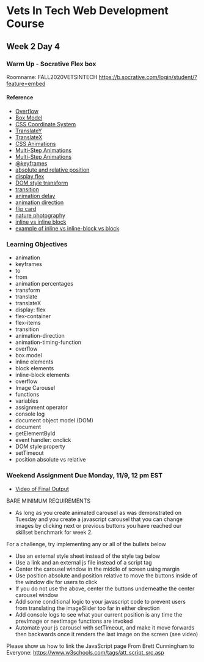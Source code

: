 # Vets In Tech Web Development Course

## Week 2 Day 4

### Warm Up - Socrative Flex box

Roomname: FALL2020VETSINTECH
https://b.socrative.com/login/student/?feature=embed


#### Reference
- [Overflow](https://developer.mozilla.org/en-US/docs/Learn/CSS/Building_blocks/Overflowing_content)
- [Box Model](https://developer.mozilla.org/en-US/docs/Learn/CSS/Building_blocks/The_box_model)
- [CSS Coordinate System](https://developer.mozilla.org/en-US/docs/Web/CSS/transform-function/translate)
- [TranslateY](https://developer.mozilla.org/en-US/docs/Web/CSS/transform-function/translateY)
- [TranslateX](https://developer.mozilla.org/en-US/docs/Web/CSS/transform-function/translateC)
- [CSS Animations](https://www.w3schools.com/css/css3_animations.asp)
- [Multi-Step Animations](https://css-tricks.com/using-multi-step-animations-transitions/)
- [Multi-Step Animations](https://developer.mozilla.org/en-US/docs/Learn/CSS/Building_blocks/Overflowing_content)
- [@keyframes](https://developer.mozilla.org/en-US/docs/Web/CSS/@keyframes)
- [absolute and relative position](https://developer.mozilla.org/en-US/docs/Web/CSS/position)
- [display flex](https://developer.mozilla.org/en-US/docs/Learn/CSS/CSS_layout/Flexbox)
- [DOM style transform](https://www.w3schools.com/jsref/prop_style_transform.asp)
- [transition](https://thoughtbot.com/blog/transitions-and-transforms)
- [animation delay](https://www.w3schools.com/css/tryit.asp?filename=trycss3_animation_delay)
- [animation direction](https://www.w3schools.com/cssref/css3_pr_animation-direction.asp)
- [flip card](https://jsfiddle.net/kds0dy8f/)
- [nature photography](https://www.google.com/search?q=nature+photography&tbm=isch&ved=2ahUKEwj-hNDr7-vsAhUnVd8KHdQ-CdAQ2-cCegQIABAA&oq=nat+photography&gs_lcp=CgNpbWcQARgAMgYIABAHEB4yBggAEAcQHjIGCAAQBxAeMgYIABAHEB4yBggAEAcQHjIGCAAQBxAeMgYIABAHEB4yBggAEAcQHjIGCAAQBxAeMgYIABAHEB46BAgAEEM6AggAUPscWOglYKkwaAJwAHgAgAFCiAG_AZIBATOYAQCgAQGqAQtnd3Mtd2l6LWltZ8ABAQ&sclient=img&ei=9C6kX_66Baeq_QbU_aSADQ&bih=1306&biw=1720&rlz=1C5CHFA_en#imgrc=ObKRs20J-rw-tM&imgdii=7FdLu6_MHQAUIM)
- [inline vs inline block](https://www.w3schools.com/css/css_inline-block.asp)
- [example of inline vs inline-block vs block](https://www.w3schools.com/css/tryit.asp?filename=trycss_inline-block_span1)

### Learning Objectives
- animation 
- keyframes
- to
- from
- animation percentages
- transform
- translate
- translateX
- display: flex
- flex-container
- flex-items
- transition
- animation-direction
- animation-timing-function
- overflow
- box model
- inline elements
- block elements
- inline-block elements
- overflow
- Image Carousel
- functions
- variables
- assignment operator
- console log
- document object model (DOM)
- document
- getElementById
- event handler: onclick
- DOM style property
- setTimeout
- position absolute vs relative

### Weekend Assignment Due Monday, 11/9, 12 pm EST
- [Video of Final Output](https://drive.google.com/file/d/1DfypL_T4TYertUuHvVarTpYtVvqJF9Ed/view?usp=sharing)

BARE MINIMUM REQUIREMENTS 
- As long as you create animated carousel as was demonstrated on Tuesday and you create a javascript carousel that you can change images by clicking next or previous buttons you have reached our skillset benchmark for week 2.


For a challenge, try implementing any or all of the bullets below
- Use an external style sheet instead of the style tag below
- Use a link and an external js file instead of a script tag
- Center the carousel window in the middle of screen using margin
- Use position absolute and position relative to move the buttons inside of the window div for users to click
- If you do not use the above,  center the buttons underneathe the center carousel window
- Add some conditional logic to your javascript code to prevent users from translating the imageSlider too far in either direction
- Add console logs to see what your current position is any time the prevImage or nextImage functions are invoked
- Automate your js carousel with setTimeout, and make it move forwards then backwards once it renders the last image on the screen (see video)

Please show us how to link the JavaScript page
From Brett Cunningham to Everyone: 
https://www.w3schools.com/tags/att_script_src.asp
